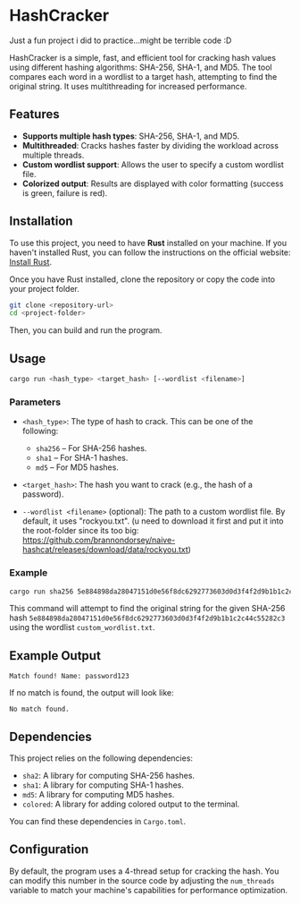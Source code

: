 ﻿# HashCracker
Just a fun project i did to practice...might be terrible code :D 

HashCracker is a simple, fast, and efficient tool for cracking hash values using different hashing algorithms: SHA-256, SHA-1, and MD5. The tool compares each word in a wordlist to a target hash, attempting to find the original string. It uses multithreading for increased performance.

## Features

- **Supports multiple hash types**: SHA-256, SHA-1, and MD5.
- **Multithreaded**: Cracks hashes faster by dividing the workload across multiple threads.
- **Custom wordlist support**: Allows the user to specify a custom wordlist file.
- **Colorized output**: Results are displayed with color formatting (success is green, failure is red).

## Installation

To use this project, you need to have **Rust** installed on your machine. If you haven't installed Rust, you can follow the instructions on the official website: [Install Rust](https://www.rust-lang.org/learn/get-started).

Once you have Rust installed, clone the repository or copy the code into your project folder.

```bash
git clone <repository-url>
cd <project-folder>
```

Then, you can build and run the program.

## Usage

```bash
cargo run <hash_type> <target_hash> [--wordlist <filename>]
```

### Parameters

- `<hash_type>`: The type of hash to crack. This can be one of the following:
  - `sha256` – For SHA-256 hashes.
  - `sha1` – For SHA-1 hashes.
  - `md5` – For MD5 hashes.
  
- `<target_hash>`: The hash you want to crack (e.g., the hash of a password).

- `--wordlist <filename>` (optional): The path to a custom wordlist file. By default, it uses "rockyou.txt". (u need to download it first and put it into the root-folder since its too big: https://github.com/brannondorsey/naive-hashcat/releases/download/data/rockyou.txt) 

### Example

```bash
cargo run sha256 5e884898da28047151d0e56f8dc6292773603d0d3f4f2d9b1b1c2c44c55282c3 --wordlist custom_wordlist.txt
```

This command will attempt to find the original string for the given SHA-256 hash `5e884898da28047151d0e56f8dc6292773603d0d3f4f2d9b1b1c2c44c55282c3` using the wordlist `custom_wordlist.txt`.

## Example Output

```
Match found! Name: password123
```

If no match is found, the output will look like:

```
No match found.
```

## Dependencies

This project relies on the following dependencies:

- `sha2`: A library for computing SHA-256 hashes.
- `sha1`: A library for computing SHA-1 hashes.
- `md5`: A library for computing MD5 hashes.
- `colored`: A library for adding colored output to the terminal.

You can find these dependencies in `Cargo.toml`.

## Configuration

By default, the program uses a 4-thread setup for cracking the hash. You can modify this number in the source code by adjusting the `num_threads` variable to match your machine's capabilities for performance optimization.

